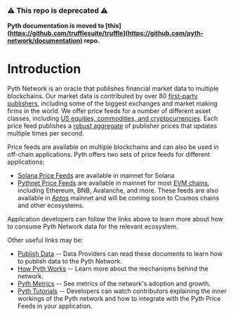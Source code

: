 ### :warning: This repo is deprecated :warning:
**Pyth documentation is moved to [this](https://github.com/trufflesuite/truffle](https://github.com/pyth-network/documentation) repo.**


# Introduction

Pyth Network is an oracle that publishes financial market data to multiple blockchains.
Our market data is contributed by over 80 [first-party publishers](https://pyth.network/publishers/), including some of the biggest exchanges and market making firms in the world.
We offer price feeds for a number of different asset classes, including [US equities, commodities, and cryptocurrencies](https://pyth.network/price-feeds/).
Each price feed publishes a [robust aggregate](how-pyth-works/price-aggregation.md) of publisher prices that updates multiple times per second.

Price feeds are available on multiple blockchains and can also be used in off-chain applications.
Pyth offers two sets of price feeds for different applications:
  * [Solana Price Feeds](solana-price-feeds/solana-price-feeds.md) are available in mainnet for Solana
  * [Pythnet Price Feeds](pythnet-price-feeds/pythnet-price-feeds.md) are available in mainnet for most [EVM chains](pythnet-price-feeds/evm.md), including Ethereum, BNB, Avalanche, and more.
    These feeds are also available in [Aptos](pythnet-price-feeds/aptos.md) mainnet and will be coming soon to Cosmos chains and other ecosystems.

Application developers can follow the links above to learn more about how to consume Pyth Network data for the relevant ecosystem.

Other useful links may be:
  * [Publish Data](publishers/publish-data.md) -- Data Providers can read these documents to learn how to publish data to the Pyth Network.
  * [How Pyth Works](how-pyth-works/design-overview.md) -- Learn more about the mechanisms behind the network.
  * [Pyth Metrics](metrics/metrics.md) -- See metrics of the network's adoption and growth.
  * [Pyth Tutorials](https://youtube.com/playlist?list=PL-wxIsxi1V--5-p0eREKI0H8eszz7MGEg) -- Developers can watch contributors explaining the inner workings of the Pyth network and how to integrate with the Pyth Price Feeds in your application.
